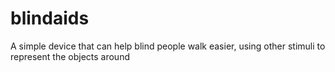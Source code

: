 # blindaids
A simple device that can help blind people walk easier, using other stimuli to represent the objects around
